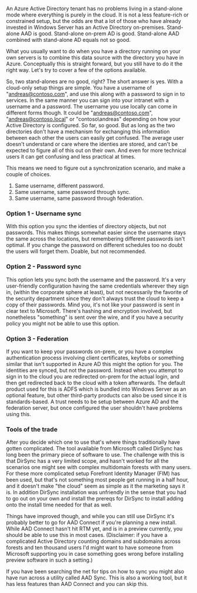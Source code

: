 ﻿<properties
	pageTitle="Options"
	description="Synchronizing your cloud directory with your non-cloud directory."
	slug="syncoptions"
    order="100"
	keywords="Azure AD, AAD, DirSync, AAD Connect"
/>

An Azure Active Directory tenant has no problems living in a stand-alone mode where everything is purely in the cloud. It is not a less feature-rich or constrained setup, but the odds are that a lot of those who have already invested in Windows Server has an Active Directory on-premises. Stand-alone AAD is good. Stand-alone on-prem AD is good. Stand-alone AAD combined with stand-alone AD equals not so good.

What you usually want to do when you have a directory running on your own servers is to combine this data source with the directory you have in Azure. Conceptually this is straight forward, but you still have to do it the right way. Let's try to cover a few of the options available.

So, two stand-alones are no good, right? The short answer is yes. With a cloud-only setup things are simple. You have a username of "andreas@contoso.com", and use this along with a password to sign in to services. In the same manner you can sign into your intranet with a username and a password. The username you use locally can come in different forms though. It could be "andreas@contoso.com", "andreas@contoso.local" or "contoso\andreas" depending on how your Active Directory is configured. So far, so good. But as long as the two directories don't have a mechanism for exchanging this information between each other the users can easily get confused. The average user doesn't understand or care where the identies are stored, and can't be expected to figure all of this out on their own. And even for more technical users it can get confusing and less practical at times.

This means we need to figure out a synchronization scenario, and make a couple of choices.
1. Same username, different password.
2. Same username, same password through sync.
3. Same username, same password through federation.

### Option 1 - Username sync
With this option you sync the identies of directory objects, but not passwords. This makes things somewhat easier since the username stays the same across the locations, but remembering different passwords isn't optimal. If you change the password on different schedules too no doubt the users will forget them. Doable, but not recommended.

### Option 2 - Password sync
This option lets you sync both the username and the password. It's a very user-friendly configuration having the same credentials wherever they sign in, (within the corporate sphere at least), but not necessarily the favorite of the security department since they don't always trust the cloud to keep a copy of their passwords. Mind you, it's not like your password is sent in clear text to Microsoft. There's hashing and encryption involved, but nonetheless "something" is sent over the wire, and if you have a security policy you might not be able to use this option.

### Option 3 - Federation
If you want to keep your passwords on-prem, or you have a complex authentication process involving client certificates, keyfobs or something similar that isn't supported in Azure AD this might the option for you. The identities are synced, but not the password. Instead when you attempt to sign in to the cloud you are redirected on-prem for the actual login, and then get redirected back to the cloud with a token afterwards. The default product used for this is ADFS which is bundled into Windows Server as an optional feature, but other third-party products can also be used since it is standards-based. A trust needs to be setup between Azure AD and the federation server, but once configured the user shouldn't have problems using this. 

### Tools of the trade

After you decide which one to use that's where things traditionally have gotten complicated. The tool available from Microsoft called DirSync has long been the primary piece of software to use. The challenge with this is that DirSync has a very limited scope, and hasn't worked for all the scenarios one might see with complex multidomain forests with many users. For these more complicated setup Forefront Identity Manager (FIM) has been used, but that's not something most people get running in a half hour, and it doesn't make "the cloud" seem as simple as it the marketing says it is. In addition DirSync installation was unfriendly in the sense that you had to go out on your own and install the prereqs for DirSync to install adding onto the install time needed for that as well.

Things have improved though, and while you can still use DirSync it's probably better to go for AAD Connect if you're planning a new install. While AAD Connect hasn't hit RTM yet, and is in a preview currently, you should be able to use this in most cases. (Disclaimer: if you have a complicated Active Directory counting domains and subdomains across forests and ten thousand users I'd might want to have someone from Microsoft supporting you in case something goes wrong before installing preview software in such a setting.)

If you have been searching the net for tips on how to sync you might also have run across a utility called AAD Sync. This is also a working tool, but it has less features than AAD Connect and you can skip this.